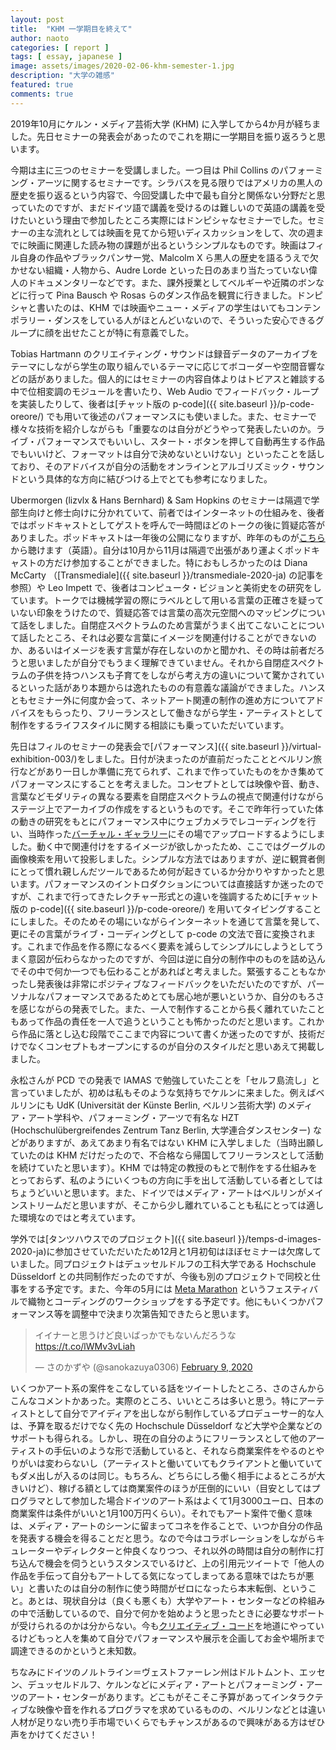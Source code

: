 ```yaml
---
layout: post
title:  "KHM 一学期目を終えて"
author: naoto
categories: [ report ]
tags: [ essay, japanese ]
image: assets/images/2020-02-06-khm-semester-1.jpg
description: "大学の雑感"
featured: true
comments: true
---
```


2019年10月にケルン・メディア芸術大学 (KHM) に入学してから4か月が経ちました。先日セミナーの発表会があったのでこれを期に一学期目を振り返ろうと思います。

今期は主に三つのセミナーを受講しました。一つ目は Phil Collins のパフォーミング・アーツに関するセミナーです。シラバスを見る限りではアメリカの黒人の歴史を振り返るという内容で、今回受講した中で最も自分と関係ない分野だと思っていたのですが、まだドイツ語で講義を受けるのは難しいので英語の講義を受けたいという理由で参加したところ実際にはドンピシャなセミナーでした。セミナーの主な流れとしては映画を見てから短いディスカッションをして、次の週までに映画に関連した読み物の課題が出るというシンプルなものです。映画はフィル自身の作品やブラックパンサー党、Malcolm X ら黒人の歴史を語るうえで欠かせない組織・人物から、Audre Lorde といった日のあまり当たっていない偉人のドキュメンタリーなどです。また、課外授業としてベルギーや近隣のボンなどに行って Pina Bausch や Rosas らのダンス作品を観賞に行きました。ドンピシャと書いたのは、KHM では映画やニュー・メディアの学生はいてもコンテンポラリー・ダンスをしている人がほとんどいないので、そういった安心できるグループに顔を出せたことが特に有意義でした。

Tobias Hartmann のクリエイティング・サウンドは録音データのアーカイブをテーマにしながら学生の取り組んでいるテーマに応じてボコーダーや空間音響などの話がありました。個人的にはセミナーの内容自体よりはトビアスと雑談する中で位相変調のモジュールを書いたり、Web Audio でフィードバック・ループを実装したりして、後者は[チャット版の p-code]({{ site.baseurl }}/p-code-oreore/) でも用いて後述のパフォーマンスにも使いました。また、セミナーで様々な技術を紹介しながらも「重要なのは自分がどうやって発表したいのか。ライブ・パフォーマンスでもいいし、スタート・ボタンを押して自動再生する作品でもいいけど、フォーマットは自分で決めないといけない」といったことを話しており、そのアドバイスが自分の活動をオンラインとアルゴリズミック・サウンドという具体的な方向に結びつける上でとても参考になりました。

Ubermorgen (lizvlx & Hans Bernhard) & Sam Hopkins のセミナーは隔週で学部生向けと修士向けに分かれていて、前者ではインターネットの仕組みを、後者ではポッドキャストとしてゲストを呼んで一時間ほどのトークの後に質疑応答がありました。ポッドキャストは一年後の公開になりますが、昨年のものが[こちら](https://www.khm.de/octopus/)から聴けます（英語）。自分は10月から11月は隔週で出張があり運よくポッドキャストの方だけ参加することができました。特におもしろかったのは Diana McCarty （[Transmediale]({{ site.baseurl }}/transmediale-2020-ja) の記事を参照）や Leo Impett で、後者はコンピュータ・ビジョンと美術史をの研究をしています。トークでは機械学習の際にラベルとして用いる言葉の正確さを疑っていない印象をうけたので、質疑応答では言葉の高次元空間へのマッピングについて話をしました。自閉症スペクトラムのため言葉がうまく出てこないことについて話したところ、それは必要な言葉にイメージを関連付けることができないのか、あるいはイメージを表す言葉が存在しないのかと聞かれ、その時は前者だろうと思いましたが自分でもうまく理解できていません。それから自閉症スペクトラムの子供を持つハンスも子育てをしながら考え方の違いについて驚かされているといった話があり本題からは逸れたものの有意義な議論ができました。ハンスともセミナー外に何度か会って、ネットアート関連の制作の進め方についてアドバイスをもらったり、フリーランスとして働きながら学生・アーティストとして制作をするライフスタイルに関する相談にも乗っていただいています。

先日はフィルのセミナーの発表会で[パフォーマンス]({{ site.baseurl }}/virtual-exhibition-003/)をしました。日付が決まったのが直前だったこととベルリン旅行などがあり一日しか準備に充てられず、これまで作っていたものをかき集めてパフォーマンスにすることを考えました。コンセプトとしては映像や音、動き、言葉などモダリティの異なる要素を自閉症スペクトラムの視点で関連付けながらステージ上でアーカイブの作成をするというものです。そこで昨年行っていた体の動きの研究をもとにパフォーマンス中にウェブカメラでレコーディングを行い、当時作った[バーチャル・ギャラリー](https://naotohieda.com/ve/001/)にその場でアップロードするようにしました。動く中で関連付けをするイメージが欲しかったため、ここではグーグルの画像検索を用いて投影しました。シンプルな方法ではありますが、逆に観賞者側にとって慣れ親しんだツールであるため何が起きているか分かりやすかったと思います。パフォーマンスのイントロダクションについては直接話すか迷ったのですが、これまで行ってきたレクチャー形式との違いを強調するために[チャット版の p-code]({{ site.baseurl }}/p-code-oreore/) を用いてタイピングすることにしました。そのためその場にいながらインターネットを通じて言葉を発して、更にその言葉がライブ・コーディングとして p-code の文法で音に変換されます。これまで作品を作る際になるべく要素を減らしてシンプルにしようとしてうまく意図が伝わらなかったのですが、今回は逆に自分の制作中のものを詰め込んでその中で何か一つでも伝わることがあればと考えました。緊張することもなかったし発表後は非常にポジティブなフィードバックをいただいたのですが、パーソナルなパフォーマンスであるためとても居心地が悪いというか、自分のもろさを感じながらの発表でした。また、一人で制作することから長く離れていたこともあって作品の責任を一人で追うということも怖かったのだと思います。これから作品に落とし込む段階でここまで内容について書くか迷ったのですが、技術だけでなくコンセプトもオープンにするのが自分のスタイルだと思いあえて掲載しました。

永松さんが PCD での発表で IAMAS で勉強していたことを「セルフ島流し」と言っていましたが、初めは私もそのような気持ちでケルンに来ました。例えばベルリンにも UdK (Universität der Künste Berlin, ベルリン芸術大学) のメディア・アート学科や、パフォーミング・アーツで有名な HZT (Hochschulübergreifendes Zentrum Tanz Berlin, 大学連合ダンスセンター) などがありますが、あえてあまり有名ではない KHM に入学しました（当時出願していたのは KHM だけだったので、不合格なら帰国してフリーランスとして活動を続けていたと思います）。KHM では特定の教授のもとで制作をする仕組みをとっておらず、私のようにいくつもの方向に手を出して活動している者としてはちょうどいいと思います。また、ドイツではメディア・アートはベルリンがメインストリームだと思いますが、そこから少し離れていることも私にとっては適した環境なのではと考えています。

学外では[タンツハウスでのプロジェクト]({{ site.baseurl }}/temps-d-images-2020-ja)に参加させていただいたため12月と1月初旬はほぼセミナーは欠席していました。同プロジェクトはデュッセルドルフの工科大学である Hochschule Düsseldorf との共同制作だったのですが、今後も別のプロジェクトで同校と仕事をする予定です。また、今年の5月には [Meta Marathon](https://metamarathon.net/) というフェスティバルで織物とコーディングのワークショップをする予定です。他にもいくつかパフォーマンス等を調整中で決まり次第告知できたらと思います。

<blockquote class="twitter-tweet"><p lang="ja" dir="ltr">イイナーと思うけど良いばっかでもないんだろうな <a href="https://t.co/lWMv3vLiah">https://t.co/lWMv3vLiah</a></p>&mdash; さのかずや (@sanokazuya0306) <a href="https://twitter.com/sanokazuya0306/status/1226445617880133632?ref_src=twsrc%5Etfw">February 9, 2020</a></blockquote> <script async src="https://platform.twitter.com/widgets.js" charset="utf-8"></script>

いくつかアート系の案件をこなしている話をツイートしたところ、さのさんからこんなコメントかあった。実際のところ、いいところは多いと思う。特にアーティストとして自分でアイディアを出しながら制作しているプロデューサー的な人は、予算を取るだけでなく先の Hochschule Düsseldorf など大学や企業などのサポートも得られる。しかし、現在の自分のようにフリーランスとして他のアーティストの手伝いのような形で活動していると、それなら商業案件をやるのとやりがいは変わらないし（アーティストと働いていてもクライアントと働いていてもダメ出しが入るのは同じ。もちろん、どちらにしろ働く相手によるところが大きいけど）、稼げる額としては商業案件のほうが圧倒的にいい（目安としてはプログラマとして参加した場合ドイツのアート系はよくて1月3000ユーロ、日本の商業案件は条件がいいと1月100万円くらい）。それでもアート案件で働く意味は、メディア・アートのシーンに留まってコネを作ることで、いつか自分の作品を発表する機会を得ることだと思う。なので今はコラボレーションをしながらキュレーターやディレクターと仲良くなりつつ、それ以外の時間は自分の制作に打ち込んで機会を伺うというスタンスでいるけど、上の引用元ツイートで「他人の作品を手伝って自分もアートしてる気になってしまってある意味ではたちが悪い」と書いたのは自分の制作に使う時間がゼロになったら本末転倒、ということ。あとは、現状自分は（良くも悪くも）大学やアート・センターなどの枠組みの中で活動しているので、自分で何かを始めようと思ったときに必要なサポートが受けられるのかは分からない。今も[クリエイティブ・コード](https://creativecodekoeln.github.io/)を地道にやっているけどもっと人を集めて自分でパフォーマンスや展示を企画してお金や場所まで調達できるのかというと未知数。

ちなみにドイツのノルトライン＝ヴェストファーレン州はドルトムント、エッセン、デュッセルドルフ、ケルンなどにメディア・アートとパフォーミング・アーツのアート・センターがあります。どこもがそこそこ予算があってインタラクティブな映像や音を作れるプログラマを求めているものの、ベルリンなどとは違い人材が足りない売り手市場でいくらでもチャンスがあるので興味がある方はぜひ声をかけてください！
